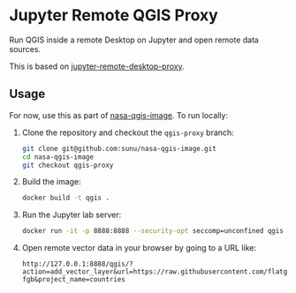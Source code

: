 # Jupyter Remote QGIS Proxy

Run QGIS inside a remote Desktop on Jupyter and open remote data sources.

This is based on [jupyter-remote-desktop-proxy](https://github.com/jupyterhub/jupyter-remote-desktop-proxy).

## Usage

For now, use this as part of [nasa-qgis-image](https://github.com/sunu/nasa-qgis-image/tree/qgis-proxy). To run locally:

1. Clone the repository and checkout the `qgis-proxy` branch:

    ```bash
    git clone git@github.com:sunu/nasa-qgis-image.git
    cd nasa-qgis-image
    git checkout qgis-proxy
    ```
2. Build the image:

    ```bash
    docker build -t qgis .
    ```
3. Run the Jupyter lab server:

    ```bash
    docker run -it -p 8888:8888 --security-opt seccomp=unconfined qgis
    ```
4. Open remote vector data in your browser by going to a URL like:

    ```
    http://127.0.0.1:8888/qgis/?action=add_vector_layer&url=https://raw.githubusercontent.com/flatgeobuf/flatgeobuf/master/test/data/countries.fgb&layer_name=countries-fgb&project_name=countries
    ```
